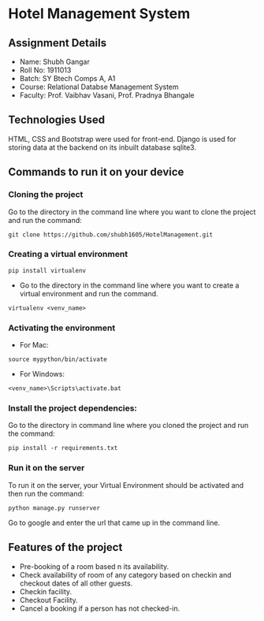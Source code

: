 # Hotel Management System
## Assignment Details
* Name: Shubh Gangar
* Roll No: 1911013
* Batch: SY Btech Comps A, A1
* Course: Relational Databse Management System
* Faculty: Prof. Vaibhav Vasani, Prof. Pradnya Bhangale
## Technologies Used
HTML, CSS and Bootstrap were used for front-end. Django is used for storing data at the backend on its inbuilt database sqlite3.
## Commands to run it on your device
### Cloning the project
Go to the directory in the command line where you want to clone the project and run the command:
```
git clone https://github.com/shubh1605/HotelManagement.git
```
### Creating a virtual environment
```
pip install virtualenv
```
* Go to the directory in the command line where you want to create a virtual environment and run the command.
```
virtualenv <venv_name>
```
### Activating the environment
* For Mac: 
```
source mypython/bin/activate 
```
* For Windows: 
```
<venv_name>\Scripts\activate.bat
```
### Install the project dependencies:
Go to the directory in command line where you cloned the project and run the command: 
```
pip install -r requirements.txt
```
### Run it on the server
To run it on the server, your Virtual Environment should be activated and then run the command:
```
python manage.py runserver
```
Go to google and enter the url that came up in the command line.
## Features of the project
* Pre-booking of a room based n its availability.
* Check availability of room of any category based on checkin and checkout dates of all other guests.
* Checkin facility.
* Checkout Facility.
* Cancel a booking if a person has not checked-in.
